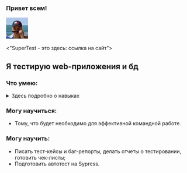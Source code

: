 ### Привет всем!


![This is an image](https://github.com/ae19ae-qa/ae19ae-qa/blob/e0dfc99d865fcae6df288468f20a70d1b00b1f8c/2%20%E2%80%94%20%D0%BA%D0%BE%D0%BF%D0%B8%D1%8F.jpg)

<picture>
  <source media="(prefers-color-scheme: dark)" srcset="https://ae19ae-qa-images.githubusercontent.com/">
 
</picture>
<picture>
 <source media="(prefers-color-scheme: dark)" srcset="YOUR-DARKMODE-IMAGE">
 <source media="(prefers-color-scheme: light)" srcset="YOUR-LIGHTMODE-IMAGE">
 <"SuperTest - это здесь: ссылка на сайт">
</picture>


## Я тестирую web-приложения и бд


### Что умею:

<details>
<summary>Здесь подробно о навыках</summary>
- Проводить ручное интеграционное тестирование;
- Составлять чек-листы;
- Писать подробные баг-репорты;
- Составлять отчеты о тестировании в цифрах, диаграммах, графиках;
- Пользоваться документацией API в Swager и OpenApi;
- Работать с devtools для тестирования web приложений;
- Использовать Figma для тестирования дизайна;
- Использовать Postman для тестирования бекенда;
- Использовать Python + Requests для тестирования бека;
- Делать SQL запросы (Select, Join, Group by);
- Смотреть логи в Kibana;
- Работать с TMS системами Qase.io и Test IT;
- Работать с тасктрекерами: Яндекс.Трекер и Jira;
- Знаком с Agile, Scrum и Kanban;
- Работать с git через линуксовую консоль;
- Если мне передать проект в виде докер-образа, то я смогу поднять его в докере - стартануть
контейнер, перезапустить и посмотреть логи;
- Проводить нагрузочное тестирование в Jmeter.

</details>

### Могу научиться:
- Тому, что будет необходимо для эффективной командной работе.
  
### Могу научить:
- Писать тест-кейсы и баг-репорты, делать отчеты о тестировании, готовить чек-листы;
- Подготовить автотест на Sypress.
